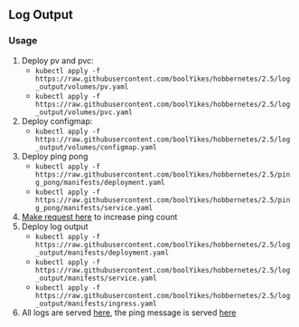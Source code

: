 ## Log Output
### Usage
1. Deploy pv and pvc:
   - `kubectl apply -f https://raw.githubusercontent.com/boolYikes/hobbernetes/2.5/log_output/volumes/pv.yaml`
   - `kubectl apply -f https://raw.githubusercontent.com/boolYikes/hobbernetes/2.5/log_output/volumes/pvc.yaml`
2. Deploy configmap:
   - `kubectl apply -f https://raw.githubusercontent.com/boolYikes/hobbernetes/2.5/log_output/volumes/configmap.yaml`
2. Deploy ping pong
   - `kubectl apply -f https://raw.githubusercontent.com/boolYikes/hobbernetes/2.5/ping_pong/manifests/deployment.yaml`
   - `kubectl apply -f https://raw.githubusercontent.com/boolYikes/hobbernetes/2.5/ping_pong/manifests/service.yaml`
3. [Make request here](http://localhost:8081/pingpong) to increase ping count
4. Deploy log output
   - `kubectl apply -f https://raw.githubusercontent.com/boolYikes/hobbernetes/2.5/log_output/manifests/deployment.yaml`
   - `kubectl apply -f https://raw.githubusercontent.com/boolYikes/hobbernetes/2.5/log_output/manifests/service.yaml`
   - `kubectl apply -f https://raw.githubusercontent.com/boolYikes/hobbernetes/2.5/log_output/manifests/ingress.yaml`
5. All logs are served [here](http://localhost:8081/logs/all), the ping message is served [here](http://localhost:8081/logs/ping)